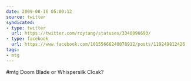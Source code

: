 ```yaml
---
date: 2009-08-16 05:00:12
source: twitter
syndicated:
- type: twitter
  url: https://twitter.com/roytang/statuses/3340096693/
- type: facebook
  url: https://www.facebook.com/10155666240078912/posts/119249812426
tags:
- mtg
---
```


#mtg Doom Blade or Whispersilk Cloak?